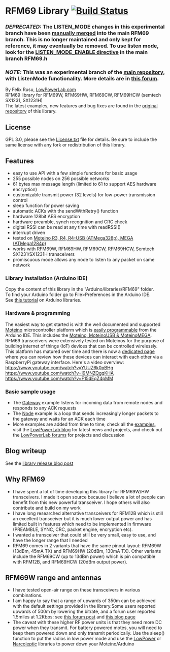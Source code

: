 # RFM69 Library  [![Build Status](https://travis-ci.org/LowPowerLab/RFM69.svg)](https://travis-ci.org/LowPowerLab/RFM69)

### *DEPRECATED:* The LISTEN_MODE changes in this experimental branch have been [manually merged](https://github.com/LowPowerLab/RFM69/commit/e1145c9543b71a0973b248ca9411633c5a8f6622#diff-f932f1addbc3ec62d9c4e8427a047905) into the main RFM69 branch. This is no longer maintained and only kept for reference, it may eventually be removed. To use listen mode, look for the [LISTEN_MODE_ENABLE directive](https://github.com/LowPowerLab/RFM69/blob/master/RFM69.h#L153) in the main branch RFM69.h

### *NOTE:* This was an experimental branch of the [main repository](https://github.com/LowPowerLab/RFM69), with ListenMode functionality. More details are in [this forum](https://lowpowerlab.com/forum/low-power-techniques/).

By Felix Rusu, [LowPowerLab.com](http://LowPowerLab.com)
<br/>
RFM69 library for RFM69W, RFM69HW, RFM69CW, RFM69HCW (semtech SX1231, SX1231H)
<br/>
The latest examples, new features and bug fixes are found in the [original repository](https://github.com/LowPowerLab/RFM69) of this library.

## License
GPL 3.0, please see the [License.txt](https://github.com/LowPowerLab/RFM69/blob/master/License.txt) file for details. Be sure to include the same license with any fork or redistribution of this library.

## Features
- easy to use API with a few simple functions for basic usage
- 255 possible nodes on 256 possible networks
- 61 bytes max message length (limited to 61 to support AES hardware encryption)
- customizable transmit power (32 levels) for low-power transmission control
- sleep function for power saving
- automatic ACKs with the sendWithRetry() function
- hardware 128bit AES encryption
- hardware preamble, synch recognition and CRC check
- digital RSSI can be read at any time with readRSSI()
- interrupt driven
- tested on [Moteino R3, R4, R4-USB (ATMega328p), MEGA (ATMega1284p)](https://lowpowerlab.com/shop/Moteino-R4)
- works with RFM69W, RFM69HW, RFM69CW, RFM69HCW, Semtech SX1231/SX1231H transceivers
- promiscuous mode allows any node to listen to any packet on same network

### Library Installation (Arduino IDE)
Copy the content of this library in the "Arduino/libraries/RFM69" folder.
<br />
To find your Arduino folder go to File>Preferences in the Arduino IDE.
<br/>
See [this tutorial](http://learn.adafruit.com/arduino-tips-tricks-and-techniques/arduino-libraries) on Arduino libraries.

### Hardware & programming
The easiest way to get started is with the well documented and supported [Moteino](http://moteino.com) microcontroller platform which is [easily programmable](https://lowpowerlab.com/programming) from the Arduino IDE. This includes the [Moteino, MoteinoUSB & MoteinoMEGA](https://lowpowerlab.com/shop/Moteino). RFM69 transceivers were extensively tested on Moteinos for the purpose of building internet of things (IoT) devices that can be controlled wirelessly. This platform has matured over time and there is now a [dedicated page](https://lowpowerlab.com/gateway) where you can review how these devices can interact with each other via a RaspberryPi gateway interface. Here's a video overview:<br/>
https://www.youtube.com/watch?v=YUUZ6k0pBHg
<br/>
https://www.youtube.com/watch?v=I9MNZQgqKHA
<br/>
https://www.youtube.com/watch?v=F15dEqZ4pMM

### Basic sample usage
- The [Gateway](https://github.com/LowPowerLab/RFM69/blob/master/Examples/Gateway/Gateway.ino) example listens for incoming data from remote nodes and responds to any ACK requests
- The [Node](https://github.com/LowPowerLab/RFM69/blob/master/Examples/Node/Node.ino) example is a loop that sends increasingly longer packets to the gateway and waits for an ACK each time
- More examples are added from time to time, check all the [examples](https://github.com/LowPowerLab/RFM69/tree/master/Examples), visit the [LowPowerLab blog](http://lowpowerlab.com) for latest news and projects, and check out the [LowPowerLab forums](https://lowpowerlab.com/forum) for projects and discussion

## Blog writeup
See the [library release blog post](http://lowpowerlab.com/blog/2013/06/20/rfm69-library/)

## Why RFM69
- I have spent a lot of time developing this library for RFM69W/HW transceivers. I made it open source because I believe a lot of people can benefit from this new powerful transceiver. I hope others will also contribute and build on my work
- I have long researched alternative transceivers for RFM12B which is still an excellent transceiver but it is much lower output power and has limited built in features which need to be implemented in firmware (PREAMBLE, SYNC, CRC, packet engine, encryption etc).
- I wanted a transceiver that could still be very small, easy to use, and have the longer range that I needed
- RFM69 comes in 2 variants that have the same pinout layout: RFM69W (13dBm, 45mA TX) and RFM69HW (20dBm, 130mA TX). Other variants include the RFM69CW (up to 13dBm power) which is pin compatible with RFM12B, and RFM69HCW (20dBm output power).

## RFM69W range and antennas
- I have tested open-air range on these transceivers in various combinations.
- I am happy to say that a range of upwards of 350m can be achieved with the default settings provided in the library.Some users reported upwards of 500m by lowering the bitrate, and a forum user reported 1.5miles at 1.2Kbps: see [this forum post](http://lowpowerlab.com/forum/index.php/topic,112.msg288.html) and [this blog page](http://lowpowerlab.com/moteino/#antennas)
- The caveat with these higher RF power units is that they need more DC power when they transmit. For battery powered motes, you will need to keep them powered down and only transmit periodically. Use the sleep() function to put the radios in low power mode and use the [LowPower](https://github.com/lowpowerlab/lowpower) or [Narcoleptic](https://code.google.com/p/narcoleptic/) libraries to power down your Moteino/Arduino
